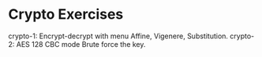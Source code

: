 # Crypto Exercises


crypto-1: Encrypt-decrypt with menu Affine, Vigenere, Substitution.
crypto-2: AES 128 CBC mode Brute force the key.
